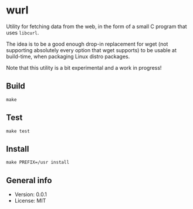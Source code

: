 # wurl

Utility for fetching data from the web, in the form of a small C program that uses `libcurl`.

The idea is to be a good enough drop-in replacement for wget (not supporting absolutely every option that wget supports) to be usable at build-time, when packaging Linux distro packages.

Note that this utility is a bit experimental and a work in progress!

## Build

    make

## Test

    make test

## Install

    make PREFIX=/usr install

## General info

* Version: 0.0.1
* License: MIT
